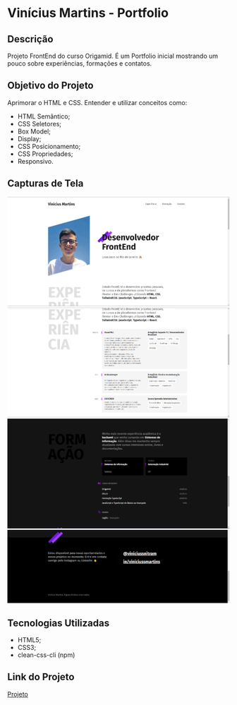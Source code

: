 # Vinícius Martins - Portfolio

## Descrição

Projeto FrontEnd do curso Origamid. É um Portfolio inicial 
mostrando um pouco sobre experiências, formações e contatos.

## Objetivo do Projeto

Aprimorar o HTML e CSS. 
Entender e utilizar conceitos como: 
- HTML Semântico;
- CSS Seletores;
- Box Model;
- Display;
- CSS Posicionamento;
- CSS Propriedades;
- Responsivo.

## Capturas de Tela

![Header e Introdução](/assets/screenshots/image01.png)
![Experiência](/assets/screenshots/image02.png)
![Formação](/assets/screenshots/image03.png)
![Footer](/assets/screenshots/image04.png)

## Tecnologias Utilizadas

- HTML5;
- CSS3;
- clean-css-cli (npm)

## Link do Projeto

[Projeto]()